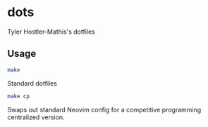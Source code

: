 # dots
Tyler Hostler-Mathis's dotfiles

## Usage

```sh
make
```
Standard dotfiles

```sh
make cp
```
Swaps out standard Neovim config for a competitive programming centralized version.
